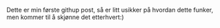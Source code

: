 Dette er min første githup post, så er litt usikker på hvordan dette funker, men kommer til å skjønne det etterhvert:)
